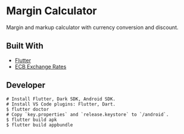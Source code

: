 # Margin Calculator

Margin and markup calculator with currency conversion and discount.

## Built With

- [Flutter](https://flutter.dev/)
- [ECB Exchange Rates](https://www.ecb.europa.eu/stats/policy_and_exchange_rates/euro_reference_exchange_rates/html/index.en.html)

## Developer

```Shell
# Install Flutter, Dark SDK, Android SDK.
# Install VS Code plugins: Flutter, Dart.
$ flutter doctor
# Copy `key.properties` and `release.keystore` to `/android`.
$ flutter build apk
$ flutter build appbundle
```
